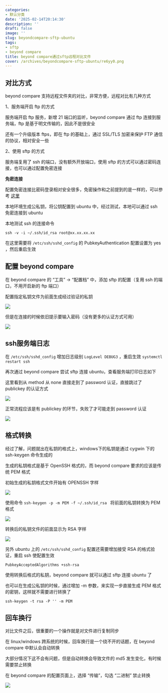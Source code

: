 ```yaml
---
categories:
- 默认分类
date: '2025-02-14T20:14:30'
description: ''
draft: false
image: ''
slug: beyondcompare-sftp-ubuntu
tags:
- sftp
- beyond compare
title: beyond compare通过sftp远程对比文件
cover: /archives/beyondcompare-sftp-ubuntu/re6yy0.png
---
```


## 对比方式

beyond compare 支持远程文件夹的对比，非常方便，远程对比有几种方式

1、服务端开启 ftp 的方式

服务端开启 ftp 服务，新增 21 端口的监听，beyond compare 通过 ftp 连接到服务端，ftp 是基于明文传输的，因此不是很安全

还有一个升级版本 ftps，即在 ftp 的基础上，通过 SSL/TLS 加密来保护 FTP 通信的协议，相对安全一些

2、使用 sftp 的方式

服务端复用了 ssh 的端口，没有额外开放端口，使用 sftp 的方式可以通过密码连接，也可以通过配置免密连接

**免密连接**

配置免密连接比密码登录相对安全很多，免密操作和之前提到的是一样的，可以参考 [这里](https://blog.qc7.org/archives/login-ssh-without-password)

本地环境生成公私钥，将公钥配置到 ubuntu 中，经过测试，本地可以通过 ssh 免密连接到 ubuntu

本地测试 ssh 的连接命令 

```shell
ssh -v -i ~/.ssh/id_rsa root@xx.xx.xx.xx  
```

在这里需要将 `/etc/ssh/sshd_config` 的 PubkeyAuthentication 配置设置为 yes ，然后重启生效 

## 配置 beyond compare 

在 beyond compare 的 “工具” -> “配置档” 中，添加 sftp 的配置（复用 ssh 的端口，不用开启新的 ftp 端口）

配置指定私钥文件为前面生成经过验证的私钥

![](/archives/beyondcompare-sftp-ubuntu/re6yy0.png)

但是在连接的时候依旧提示要输入密码（没有更多的认证方式可用）

![](/archives/beyondcompare-sftp-ubuntu/qz35xd.png)

## ssh服务端日志

在 `/etc/ssh/sshd_config` 增加日志级别 `LogLevel DEBUG3` ，重启生效 `systemctl restart ssh`

再次通过 beyond compare 尝试 sftp 连接 ubuntu，查看服务端打印日志如下

这里看到从 method 从 none 直接走到了 password 认证，直接跳过了 publickey 的认证方式

![](/archives/beyondcompare-sftp-ubuntu/s9j45e.png)

正常流程应该是有 publickey 的环节，失败了才可能走到 password 认证

![](/archives/beyondcompare-sftp-ubuntu/sax660.png)

## 格式转换

经过了解，问题就出在私钥的格式上，windows下的私钥是通过 cygwin 下的 ssh-keygen 命令生成的

生成的私钥格式是基于 OpenSSH 格式的，而 beyond compare 要求的应该是传统 PEM 格式

初始生成的私钥格式文件开始有 OPENSSH 字样

![](/archives/beyondcompare-sftp-ubuntu/si2swx.png)

使用命令 `ssh-keygen -p -m PEM -f ~/.ssh/id_rsa ` 将前面的私钥转换为 PEM 格式

![](/archives/beyondcompare-sftp-ubuntu/sf134b.png)

转换后的私钥文件的前面显示为 RSA 字样

![](/archives/beyondcompare-sftp-ubuntu/sikwe1.png)

另外 ubuntu 上的 `/etc/ssh/sshd_config` 配置还需要增加接受 RSA 的格式验证，重启 ssh 使配置生效

```shell
PubkeyAcceptedAlgorithms +ssh-rsa
```

使用转换后格式的私钥，beyond compare 就可以通过 sftp 连接 ubuntu 了 

也可以在生成公私钥的时候，通过增加 -m 参数，来实现一步直接生成 PEM 格式的密钥，这样就不需要进行转换了 

```shell
ssh-keygen -t rsa -P '' -m PEM
```

## 回车换行

对比文件之后，很重要的一个操作就是对文件进行复制同步

在 linux/windows 跨系统的时候，回车换行是一个绕不开的话题，在 beyond compare 中默认会自动转换

大部分情况下这不会有问题，但是自动转换会导致文件的 md5 发生变化，有时候需要禁止转换

在 beyond compare 的配置页面上，选择 “传输”，勾选 “二进制” 禁止转换

![](/archives/beyondcompare-sftp-ubuntu/pgftyv.png)


